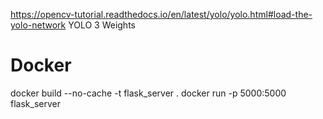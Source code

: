 https://opencv-tutorial.readthedocs.io/en/latest/yolo/yolo.html#load-the-yolo-network
YOLO 3 Weights

# Docker
docker build --no-cache  -t flask_server  .
docker run -p 5000:5000 flask_server

